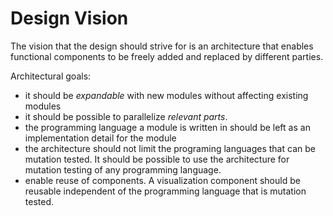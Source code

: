 # Design Vision

The vision that the design should strive for is an architecture that enables functional components to be freely added and replaced by different parties.

Architectural goals:
 * it should be *expandable* with new modules without affecting existing modules
 * it should be possible to parallelize *relevant parts*.
 * the programming language a module is written in should be left as an implementation detail for the module
 * the architecture should not limit the programing languages that can be mutation tested. It should be possible to use the architecture for mutation testing of any programming language.
 * enable reuse of components. A visualization component should be reusable independent of the programming language that is mutation tested.
